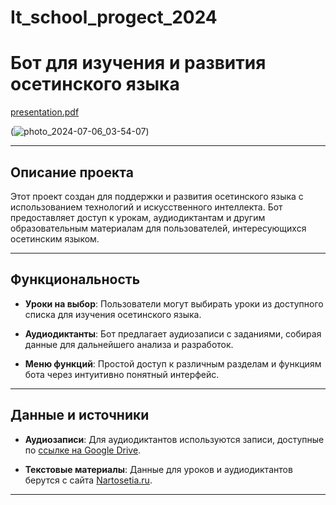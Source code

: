 # It_school_progect_2024
# Бот для изучения и развития осетинского языка

[presentation.pdf](https://github.com/user-attachments/files/16115529/presentation.pdf)

(![photo_2024-07-06_03-54-07](https://github.com/MeikoFudo/It_school_progect_2024/assets/80260272/fb5b8d57-5b86-4e1c-aea4-976d16c61926))

---

## Описание проекта

Этот проект создан для поддержки и развития осетинского языка с использованием технологий и искусственного интеллекта. Бот предоставляет доступ к урокам, аудиодиктантам и другим образовательным материалам для пользователей, интересующихся осетинским языком.

---

## Функциональность

- **Уроки на выбор**: Пользователи могут выбирать уроки из доступного списка для изучения осетинского языка.
  
- **Аудиодиктанты**: Бот предлагает аудиозаписи с заданиями, собирая данные для дальнейшего анализа и разработок.

- **Меню функций**: Простой доступ к различным разделам и функциям бота через интуитивно понятный интерфейс.

---

## Данные и источники

- **Аудиозаписи**: Для аудиодиктантов используются записи, доступные по [ссылке на Google Drive](https://drive.google.com/drive/u/0/folders/1S4oCbFMkj-LPXu9hmRjm5XZAoL3tAjzX).

- **Текстовые материалы**: Данные для уроков и аудиодиктантов берутся с сайта [Nartosetia.ru](https://www.nartosetia.ru/).

---


